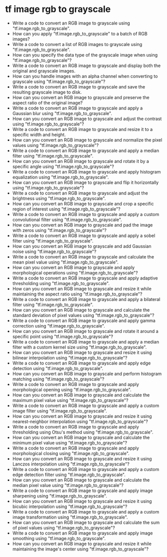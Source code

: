 # tf image rgb to grayscale

- Write a code to convert an RGB image to grayscale using "tf.image.rgb_to_grayscale".
- How can you apply "tf.image.rgb_to_grayscale" to a batch of RGB images?
- Write a code to convert a list of RGB images to grayscale using "tf.image.rgb_to_grayscale".
- How can you specify the data type of the grayscale image when using "tf.image.rgb_to_grayscale"?
- Write a code to convert an RGB image to grayscale and display both the original and grayscale images.
- How can you handle images with an alpha channel when converting to grayscale using "tf.image.rgb_to_grayscale"?
- Write a code to convert an RGB image to grayscale and save the resulting grayscale image to disk.
- How can you convert an RGB image to grayscale and preserve the aspect ratio of the original image?
- Write a code to convert an RGB image to grayscale and apply a Gaussian blur using "tf.image.rgb_to_grayscale".
- How can you convert an RGB image to grayscale and adjust the contrast using "tf.image.rgb_to_grayscale"?
- Write a code to convert an RGB image to grayscale and resize it to a specific width and height.
- How can you convert an RGB image to grayscale and normalize the pixel values using "tf.image.rgb_to_grayscale"?
- Write a code to convert an RGB image to grayscale and apply a median filter using "tf.image.rgb_to_grayscale".
- How can you convert an RGB image to grayscale and rotate it by a specific angle using "tf.image.rgb_to_grayscale"?
- Write a code to convert an RGB image to grayscale and apply histogram equalization using "tf.image.rgb_to_grayscale".
- How can you convert an RGB image to grayscale and flip it horizontally using "tf.image.rgb_to_grayscale"?
- Write a code to convert an RGB image to grayscale and adjust the brightness using "tf.image.rgb_to_grayscale".
- How can you convert an RGB image to grayscale and crop a specific region of interest using "tf.image.rgb_to_grayscale"?
- Write a code to convert an RGB image to grayscale and apply a custom convolutional filter using "tf.image.rgb_to_grayscale".
- How can you convert an RGB image to grayscale and pad the image with zeros using "tf.image.rgb_to_grayscale"?
- Write a code to convert an RGB image to grayscale and apply a sobel filter using "tf.image.rgb_to_grayscale".
- How can you convert an RGB image to grayscale and add Gaussian noise using "tf.image.rgb_to_grayscale"?
- Write a code to convert an RGB image to grayscale and calculate the mean pixel value using "tf.image.rgb_to_grayscale".
- How can you convert an RGB image to grayscale and apply morphological operations using "tf.image.rgb_to_grayscale"?
- Write a code to convert an RGB image to grayscale and apply adaptive thresholding using "tf.image.rgb_to_grayscale".
- How can you convert an RGB image to grayscale and resize it while maintaining the aspect ratio using "tf.image.rgb_to_grayscale"?
- Write a code to convert an RGB image to grayscale and apply a bilateral filter using "tf.image.rgb_to_grayscale".
- How can you convert an RGB image to grayscale and calculate the standard deviation of pixel values using "tf.image.rgb_to_grayscale"?
- Write a code to convert an RGB image to grayscale and apply gamma correction using "tf.image.rgb_to_grayscale".
- How can you convert an RGB image to grayscale and rotate it around a specific point using "tf.image.rgb_to_grayscale"?
- Write a code to convert an RGB image to grayscale and apply a median filter with a custom kernel size using "tf.image.rgb_to_grayscale".
- How can you convert an RGB image to grayscale and resize it using bilinear interpolation using "tf.image.rgb_to_grayscale"?
- Write a code to convert an RGB image to grayscale and apply edge detection using "tf.image.rgb_to_grayscale".
- How can you convert an RGB image to grayscale and perform histogram matching using "tf.image.rgb_to_grayscale"?
- Write a code to convert an RGB image to grayscale and apply morphological opening using "tf.image.rgb_to_grayscale".
- How can you convert an RGB image to grayscale and calculate the maximum pixel value using "tf.image.rgb_to_grayscale"?
- Write a code to convert an RGB image to grayscale and apply a custom image filter using "tf.image.rgb_to_grayscale".
- How can you convert an RGB image to grayscale and resize it using nearest-neighbor interpolation using "tf.image.rgb_to_grayscale"?
- Write a code to convert an RGB image to grayscale and apply thresholding using Otsu's method using "tf.image.rgb_to_grayscale".
- How can you convert an RGB image to grayscale and calculate the minimum pixel value using "tf.image.rgb_to_grayscale"?
- Write a code to convert an RGB image to grayscale and apply morphological closing using "tf.image.rgb_to_grayscale".
- How can you convert an RGB image to grayscale and resize it using Lanczos interpolation using "tf.image.rgb_to_grayscale"?
- Write a code to convert an RGB image to grayscale and apply a custom edge detection filter using "tf.image.rgb_to_grayscale".
- How can you convert an RGB image to grayscale and calculate the median pixel value using "tf.image.rgb_to_grayscale"?
- Write a code to convert an RGB image to grayscale and apply image sharpening using "tf.image.rgb_to_grayscale".
- How can you convert an RGB image to grayscale and resize it using bicubic interpolation using "tf.image.rgb_to_grayscale"?
- Write a code to convert an RGB image to grayscale and apply a custom image transformation using "tf.image.rgb_to_grayscale".
- How can you convert an RGB image to grayscale and calculate the sum of pixel values using "tf.image.rgb_to_grayscale"?
- Write a code to convert an RGB image to grayscale and apply image smoothing using "tf.image.rgb_to_grayscale".
- How can you convert an RGB image to grayscale and resize it while maintaining the image's center using "tf.image.rgb_to_grayscale"?
